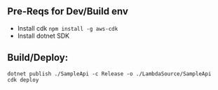 ## Pre-Reqs for Dev/Build env
- Install cdk `npm install -g aws-cdk`
- Install dotnet SDK


## Build/Deploy:
```
dotnet publish ./SampleApi -c Release -o ./LambdaSource/SampleApi
cdk deploy
```
